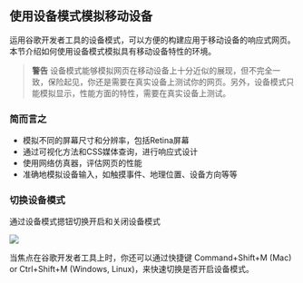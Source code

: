 ## 使用设备模式模拟移动设备
运用谷歌开发者工具的设备模式，可以方便的构建应用于移动设备的响应式网页。本节介绍如何使用设备模式模拟具有移动设备特性的环境。
> **警告**  设备模式能够模拟网页在移动设备上十分近似的展现，但不完全一致，保险起见，你还是需要在真实设备上测试你的网页。另外，设备模式只能模拟显示，性能方面的特性，需要在真实设备上测试。

### 简而言之
* 模拟不同的屏幕尺寸和分辨率，包括Retina屏幕
* 通过可视化方法和CSS媒体查询，进行响应式设计
* 使用网络仿真器，评估网页的性能
* 准确地模拟设备输入，如触摸事件、地理位置、设备方向等等

### 切换设备模式
通过设备模式摁钮切换开启和关闭设备模式

![](https://developers.google.cn/web/tools/chrome-devtools/device-mode/imgs/device-mode-initial-view.png)

当焦点在谷歌开发者工具上时，你还可以通过快捷键 Command+Shift+M (Mac) or Ctrl+Shift+M (Windows, Linux)，来快速切换是否开启设备模式。